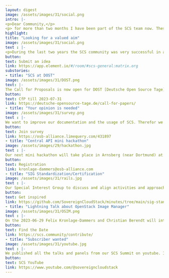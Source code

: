 ```yaml
---
layout: digest
image: /assets/images/31/social.png
intro: |-
<p>Dear Community,</p>
<p> for more than two months I have been part of the SCS team now. These were eventful months with a lot of impressions, experiences and learnings like PR which meens obviously Pull request (and not press release as I was used to...) Thank you all for welcoming me with such open arms! It was and is a pleasure to meet you. You all give me time and space to grow, to learn, to shape the project and the community. Stay save and healthy!</p> <p>Best wisches, Friederike</p> 
highlight:
title: "Looking for a valued aim"
image: /assets/images/31/social.png
text : |-
<p>During the last two years the SCS community was very successful in achieving sporting goals in the SCS run and the SCS Triathlon. This year we want to continue. The idea is that we want to make a sponsored run/walk/ride/swim. Sponsors confirm to give a little sum for each 10 kilometers which were run (or every 20 km walk and so on) and we donate the collected money to a social project or initiative. This project or initiative should be connected with SCS topics or values. Do you know a project or initiative which is worth to be gifted? Please send us your ideas! Post them in our Matrix channel with #socialsport and a description of the project or initiative. Later we will have a poll with your guesses.</p>
button:
text: Submit an idea
link: https://app.element.io/#/room/#scs-general:matrix.org
substories:
- title: "SCS at DOST"
image: /assets/images/31/DOST.png
text: |-
The Call for Proposals is now open for DOST [Deutsche Open Source Tage](https://deutsche-opensource-tage.de/) in November in Berlin. SCS is an important part of the German (and not only German...) open source communities, so we would love to have a lot of talks at the conference from and about SCS. Think about submitting a talk, let´s brainstorm topics, and become present at DOST. 
button:
text: CfP till 2023-07-31
link: https://deutsche-opensource-tage.de/call-for-papers/
- title: "Your opinion is needed"
image: /assets/images/31/survey.png
text : |-
We want to improve our documentation and the usage of SCS. Therefor we need your input. Please answer the 11 questions of our survey. We appriciate that very much.
button:
text: Join survey
link: https://osb-alliance.limequery.com/431897
- title: "Central API mini hackathon"
image: /assets/images/29/hackathon.jpg
text : |-
Our next mini hackathon will take place in Arnsberg (near Dortmund) at Gonicus at 2023-07-18. Topic is Central API, time and schedule will be announced, soon. Please, reach out to Felix and Oliver for registration and more information.
button:
text: Registration
link: kronlage-dammers@osb-alliance.com
- title: "SIG Standardization/Certification"
image: /assets/images/31/rails.jpg
text : |-
Our Special Interest Group to discuss and align activities and approach to standardization and certification. This group discuss strategy and most importantly align on which standards we need and work with the teams to align on existing or to be created standards. Bi-weekly Thursday 14:05 CEST
button:
text: Get inspired
link: https://github.com/SovereignCloudStack/minutes/tree/main/sig-standardization
- title: "Lightning Talk about OpenStack Image Manager"
image: /assets/images/31/OSIM.png
text : |-
On the 2023-06-29 Felix Kronlage-Dammers and Christian Berendt will introduce the [OpenStack Image Manger](https://github.com/osism/openstack-image-manager) in the next Lighting Talk right after our community Call 15:45 CEST. Stay tuned.
button:
text: Find the Date
link: https://scs.community/contribute/
- title: "Subscriber wanted"
image: /assets/images/31/youtube.jpg
text : |-
We published all the talks and panels from our SCS Summit on youtube. In the Sovereign Cloud Stack Channel. Do you know that channel already? Check it out and become a subscriber!
button:
text: SCS YouTube
link: https://www.youtube.com/@sovereigncloudstack
---
```

